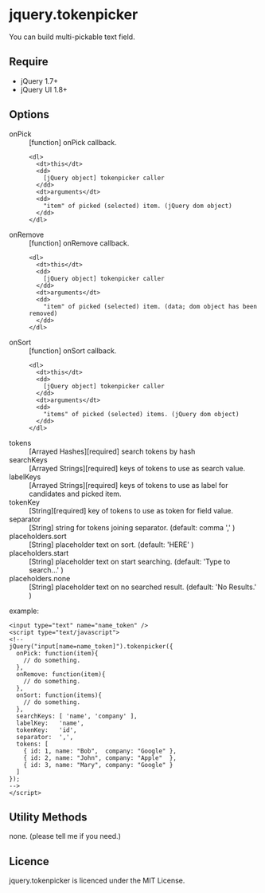 jquery.tokenpicker
========================================

You can build multi-pickable text field.

Require
------------------------------------------------------------
- jQuery 1.7+
- jQuery UI 1.8+

Options
------------------------------------------------------------
<dl>
  <dt>onPick</dt>
  <dd>
    [function] onPick callback.

    <dl>
      <dt>this</dt>
      <dd>
        [jQuery object] tokenpicker caller
      </dd>
      <dt>arguments</dt>
      <dd>
        "item" of picked (selected) item. (jQuery dom object)
      </dd>
    </dl>
  </dd>
  <dt>onRemove</dt>
  <dd>
    [function] onRemove callback.

    <dl>
      <dt>this</dt>
      <dd>
        [jQuery object] tokenpicker caller
      </dd>
      <dt>arguments</dt>
      <dd>
        "item" of picked (selected) item. (data; dom object has been removed)
      </dd>
    </dl>
  </dd>
  <dt>onSort</dt>
  <dd>
    [function] onSort callback.

    <dl>
      <dt>this</dt>
      <dd>
        [jQuery object] tokenpicker caller
      </dd>
      <dt>arguments</dt>
      <dd>
        "items" of picked (selected) items. (jQuery dom object)
      </dd>
    </dl>
  </dd>
  <dt>tokens</dt>
  <dd>
    [Arrayed Hashes][required] search tokens by hash
  </dd>
  <dt>searchKeys</dt>
  <dd>
    [Arrayed Strings][required] keys of tokens to use as search value.
  </dd>
  <dt>labelKeys</dt>
  <dd>
    [Arrayed Strings][required] keys of tokens to use as label for candidates and picked item.
  </dd>
  <dt>tokenKey</dt>
  <dd>
    [String][required] key of tokens to use as token for field value.
  </dd>
  <dt>separator</dt>
  <dd>
    [String] string for tokens joining separator. (default: comma ',' )
  </dd>
  <dt>placeholders.sort</dt>
  <dd>
    [String] placeholder text on sort. (default: 'HERE' )
  </dd>
  <dt>placeholders.start</dt>
  <dd>
    [String] placeholder text on start searching. (default: 'Type to search...' )
  </dd>
  <dt>placeholders.none</dt>
  <dd>
    [String] placeholder text on no searched result. (default: 'No Results.' )
  </dd>
</dl>

example:

    <input type="text" name="name_token" />
    <script type="text/javascript">
    <!--
    jQuery("input[name=name_token]").tokenpicker({
      onPick: function(item){
        // do something.
      },
      onRemove: function(item){
        // do something.
      },
      onSort: function(items){
        // do something.
      },
      searchKeys: [ 'name', 'company' ],
      labelKey:   'name',
      tokenKey:   'id',
      separator:  ',',
      tokens: [
        { id: 1, name: "Bob",  company: "Google" },
        { id: 2, name: "John", company: "Apple"  },
        { id: 3, name: "Mary", company: "Google" }
      ]
    });
    -->
    </script>

Utility Methods
------------------------------------------------------------
none. (please tell me if you need.)

Licence
------------------------------------------------------------
jquery.tokenpicker is licenced under the MIT License.
